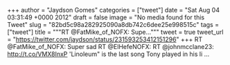 
+++
author = "Jaydson Gomes"
categories = ["tweet"]
date = "Sat Aug 04 03:31:49 +0000 2012"
draft = false
image = "No media found for this Tweet"
slug = "82bd5c98a282925090a8db742c6dee25e998515c"
tags = ["tweet"]
title = """RT @FatMike_of_NOFX: Supe..."""
tweet = true
tweet_url = "https://twitter.com/jaydson/status/231593253412151296"
+++
RT @FatMike_of_NOFX: Super sad RT @ElHefeNOFX: RT @johnmcclane23: http://t.co/VMX8InxP 'Linoleum" is the last song Tony played in his li ...
